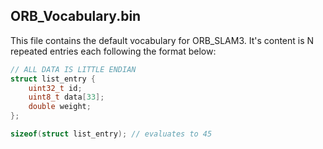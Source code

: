 ## ORB_Vocabulary.bin

This file contains the default vocabulary for ORB_SLAM3.
It's content is N repeated entries each following the format below:

```c++
// ALL DATA IS LITTLE ENDIAN
struct list_entry {
    uint32_t id;
    uint8_t data[33];
    double weight;
};

sizeof(struct list_entry); // evaluates to 45
```
